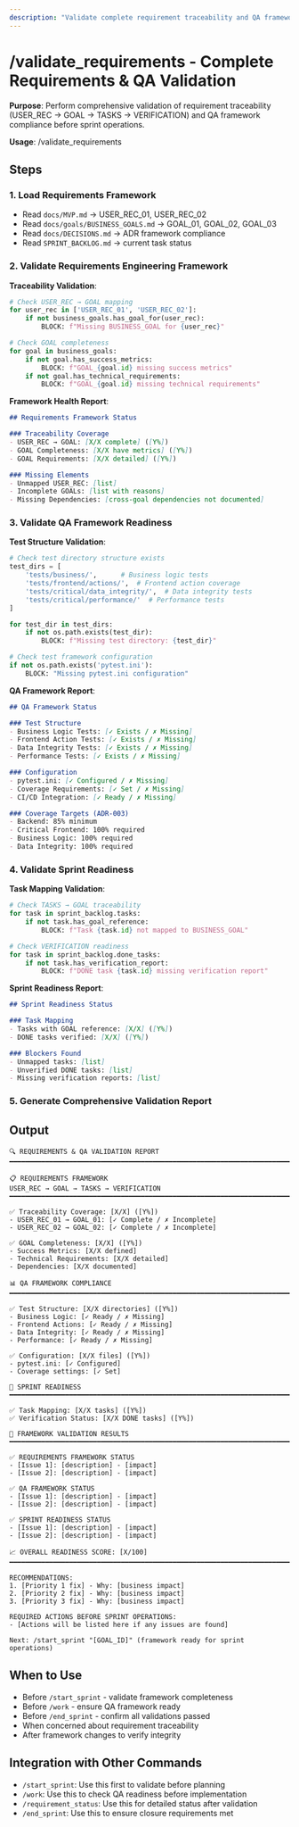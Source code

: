 ```yaml
---
description: "Validate complete requirement traceability and QA framework compliance"
---
```


# /validate_requirements - Complete Requirements & QA Validation

**Purpose**: Perform comprehensive validation of requirement traceability (USER_REC → GOAL → TASKS → VERIFICATION) and QA framework compliance before sprint operations.

**Usage**: /validate_requirements

## Steps

### 1. Load Requirements Framework
- Read `docs/MVP.md` → USER_REC_01, USER_REC_02
- Read `docs/goals/BUSINESS_GOALS.md` → GOAL_01, GOAL_02, GOAL_03
- Read `docs/DECISIONS.md` → ADR framework compliance
- Read `SPRINT_BACKLOG.md` → current task status

### 2. Validate Requirements Engineering Framework

**Traceability Validation**:
```python
# Check USER_REC → GOAL mapping
for user_rec in ['USER_REC_01', 'USER_REC_02']:
    if not business_goals.has_goal_for(user_rec):
        BLOCK: f"Missing BUSINESS_GOAL for {user_rec}"

# Check GOAL completeness
for goal in business_goals:
    if not goal.has_success_metrics:
        BLOCK: f"GOAL_{goal.id} missing success metrics"
    if not goal.has_technical_requirements:
        BLOCK: f"GOAL_{goal.id} missing technical requirements"
```

**Framework Health Report**:
```markdown
## Requirements Framework Status

### Traceability Coverage
- USER_REC → GOAL: [X/X complete] ([Y%])
- GOAL Completeness: [X/X have metrics] ([Y%])
- GOAL Requirements: [X/X detailed] ([Y%])

### Missing Elements
- Unmapped USER_REC: [list]
- Incomplete GOALs: [list with reasons]
- Missing Dependencies: [cross-goal dependencies not documented]
```

### 3. Validate QA Framework Readiness

**Test Structure Validation**:
```python
# Check test directory structure exists
test_dirs = [
    'tests/business/',      # Business logic tests
    'tests/frontend/actions/',  # Frontend action coverage
    'tests/critical/data_integrity/',  # Data integrity tests
    'tests/critical/performance/'  # Performance tests
]

for test_dir in test_dirs:
    if not os.path.exists(test_dir):
        BLOCK: f"Missing test directory: {test_dir}"

# Check test framework configuration
if not os.path.exists('pytest.ini'):
    BLOCK: "Missing pytest.ini configuration"
```

**QA Framework Report**:
```markdown
## QA Framework Status

### Test Structure
- Business Logic Tests: [✓ Exists / ✗ Missing]
- Frontend Action Tests: [✓ Exists / ✗ Missing]
- Data Integrity Tests: [✓ Exists / ✗ Missing]
- Performance Tests: [✓ Exists / ✗ Missing]

### Configuration
- pytest.ini: [✓ Configured / ✗ Missing]
- Coverage Requirements: [✓ Set / ✗ Missing]
- CI/CD Integration: [✓ Ready / ✗ Missing]

### Coverage Targets (ADR-003)
- Backend: 85% minimum
- Critical Frontend: 100% required
- Business Logic: 100% required
- Data Integrity: 100% required
```

### 4. Validate Sprint Readiness

**Task Mapping Validation**:
```python
# Check TASKS → GOAL traceability
for task in sprint_backlog.tasks:
    if not task.has_goal_reference:
        BLOCK: f"Task {task.id} not mapped to BUSINESS_GOAL"

# Check VERIFICATION readiness
for task in sprint_backlog.done_tasks:
    if not task.has_verification_report:
        BLOCK: f"DONE task {task.id} missing verification report"
```

**Sprint Readiness Report**:
```markdown
## Sprint Readiness Status

### Task Mapping
- Tasks with GOAL reference: [X/X] ([Y%])
- DONE tasks verified: [X/X] ([Y%])

### Blockers Found
- Unmapped tasks: [list]
- Unverified DONE tasks: [list]
- Missing verification reports: [list]
```

### 5. Generate Comprehensive Validation Report

## Output

```
🔍 REQUIREMENTS & QA VALIDATION REPORT
━━━━━━━━━━━━━━━━━━━━━━━━━━━━━━━━━━━━━━━━━━━━━━━━━━━━━━━━━━━━━━━━━━━━━━━━━━━━━━━━━━━

📋 REQUIREMENTS FRAMEWORK
USER_REC → GOAL → TASKS → VERIFICATION
━━━━━━━━━━━━━━━━━━━━━━━━━━━━━━━━━━━━━━━━━━━━━━━━━━━━━━━━━━━━━━━━━━━━━━━━━━━━━━━━━━━

✅ Traceability Coverage: [X/X] ([Y%])
- USER_REC_01 → GOAL_01: [✓ Complete / ✗ Incomplete]
- USER_REC_02 → GOAL_02: [✓ Complete / ✗ Incomplete]

✅ GOAL Completeness: [X/X] ([Y%])
- Success Metrics: [X/X defined]
- Technical Requirements: [X/X detailed]
- Dependencies: [X/X documented]

📊 QA FRAMEWORK COMPLIANCE
━━━━━━━━━━━━━━━━━━━━━━━━━━━━━━━━━━━━━━━━━━━━━━━━━━━━━━━━━━━━━━━━━━━━━━━━━━━━━━━━━━━

✅ Test Structure: [X/X directories] ([Y%])
- Business Logic: [✓ Ready / ✗ Missing]
- Frontend Actions: [✓ Ready / ✗ Missing]
- Data Integrity: [✓ Ready / ✗ Missing]
- Performance: [✓ Ready / ✗ Missing]

✅ Configuration: [X/X files] ([Y%])
- pytest.ini: [✓ Configured]
- Coverage settings: [✓ Set]

🎯 SPRINT READINESS
━━━━━━━━━━━━━━━━━━━━━━━━━━━━━━━━━━━━━━━━━━━━━━━━━━━━━━━━━━━━━━━━━━━━━━━━━━━━━━━━━━━

✅ Task Mapping: [X/X tasks] ([Y%])
✅ Verification Status: [X/X DONE tasks] ([Y%])

🎯 FRAMEWORK VALIDATION RESULTS
━━━━━━━━━━━━━━━━━━━━━━━━━━━━━━━━━━━━━━━━━━━━━━━━━━━━━━━━━━━━━━━━━━━━━━━━━━━━━━━━━━━

✅ REQUIREMENTS FRAMEWORK STATUS
- [Issue 1]: [description] - [impact]
- [Issue 2]: [description] - [impact]

✅ QA FRAMEWORK STATUS
- [Issue 1]: [description] - [impact]
- [Issue 2]: [description] - [impact]

✅ SPRINT READINESS STATUS
- [Issue 1]: [description] - [impact]
- [Issue 2]: [description] - [impact]

📈 OVERALL READINESS SCORE: [X/100]
━━━━━━━━━━━━━━━━━━━━━━━━━━━━━━━━━━━━━━━━━━━━━━━━━━━━━━━━━━━━━━━━━━━━━━━━━━━━━━━━━━━

RECOMMENDATIONS:
1. [Priority 1 fix] - Why: [business impact]
2. [Priority 2 fix] - Why: [business impact]
3. [Priority 3 fix] - Why: [business impact]

REQUIRED ACTIONS BEFORE SPRINT OPERATIONS:
- [Actions will be listed here if any issues are found]

Next: /start_sprint "[GOAL_ID]" (framework ready for sprint operations)
```

## When to Use
- Before `/start_sprint` - validate framework completeness
- Before `/work` - ensure QA framework ready
- Before `/end_sprint` - confirm all validations passed
- When concerned about requirement traceability
- After framework changes to verify integrity

## Integration with Other Commands
- `/start_sprint`: Use this first to validate before planning
- `/work`: Use this to check QA readiness before implementation
- `/requirement_status`: Use this for detailed status after validation
- `/end_sprint`: Use this to ensure closure requirements met